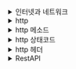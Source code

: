 <details>
<summary>인터넷과 네트워크</summary>
<div markdown="1">
  
  ### 인터넷
  
  인터넷 프로토콜 스위트(TCP/IP)를 기반으로 하여 여러 컴퓨터가 각각 클라이언트와 서버로써 전 세계적으로 연결되어있는 컴퓨터 네트워크 통신망
  
  ### 네트워크
  
  > 몇 개의 독립적인 장치가 적절한 영역내에서 적당히 빠른 속도의 물리적 통신 채널을 통하여 서로가 직접 통신할 수 있도록 지원해 주는 데이터 통신 체계 
  <br>*IEEE(Institute of Electrical and Electronics Engineers:국제 전기 전자 공학회)*
  > 
  
  ### IP(인터넷 프로토콜)
  
  IP주소를 부여함으로써 메시지를 보낼 수 있음
  
  IP 역할
  
  - 지정한 IP Address에 데이터 전달
  - Packet (통신 단위)로 데이터 전달
  
  전달되는 IP 패킷에는 출발지 IP, 목적지 IP가 들어가야 함
  
  클라이언트 패킷 전달 - 노드들을 통해 목적이 IP까지 정확히 도달하게 됨
  
  서버 패킷 전달 - 같은 방식으로 클라이언트로 패킷을 전달함, 노드를 통해 전달되므로 전달 경로는 클라이언트 패킷의 경로와 다를 수 있음(인터넷망)
  
  IP 프로토콜의 한계
  
  - 비연결성
      - 패킷을 수신할 대상 X, 서비스 불능 상태여도 패킷이 전송됨
  - 비신뢰성
      - 패킷이 중간에 사라지거나 순서대로 도착하지 않을 수 있음
  - 프로그램 구분
      - 같은 IP를 사용할 때(인터넷 게임을 하면서 음악 듣기 등) 어떻게 구분?
  
  → TCP, UDP를 통해 위와 같은 한계 문제를 해결할 수 있음
  
  ### TCP, UDP
  
  인터넷 프로토콜 스택의 4계층
  
  - 애플리케이션 계층 - HTTP, FTP
  - 전송 계층 - TCP, UDP
  - 인터넷 계층 - IP
  - 네트워크 인터페이스 계층
  
  <img width="356" alt="스크린샷 2023-07-31 오후 6 11 53" src="https://github.com/Youngcircle-kim/CowSubway-BackEnd/assets/104254012/3e072957-accc-409c-b456-1a9aaaade6f8">

  
  TCP 특징 - 전송 제어 프로토콜(Transmission Control Protocol)
  
  - 연결지향 - TCP 3 way handshake(가상 연결)
      - 컴퓨터가 꺼져 있어도 우선 가상으로 연결시킴
      1. 클라이언트에서 서버로 SYN 메시지를 보냄
      2. 서버가 성공적으로 받으면 SYN+ACK 을 클라이언트에게 다시 보냄
      3. 클라이언트가 받게 되면 ACK 메시지를 서버에게 보냄 (데이터도 같이 전송 가능)
      
      → 클라이언트와 서버가 서로 믿을 수 있음 (서로 연결되었다는 것)
      
      → 진짜 연결이 된 것이 아니라, 논리적인 연결을 말함.
      
  - 데이터 전달 보증
      - 클라이언트에서 서버로 데이터를 전송하면, 서버에서 클라이언트에게 데이터를 잘 받았다는 메시지를 전송함
  - 순서 보장
      - 만약 클라이언트에서 패킷 1,2,3 순서로 전송했지만 서버가 1,3,2 순서로 받았을 때, 서버는 클라이언트에게 1번 다음에 3번이 왔으므로 2번부터 다시 보내라는 메시지를 전송함
  - 신뢰할 수 있는 프로토콜, 대부분 TCP 사용
      - TCP/IP 패킷에는 출발지, 목적지 IP 뿐만 아니라 출발지 목적지 PORT, 전송 제어 정보, 순서 정보, 검증 정보 등이 포함되기 때문에 신뢰성이 높아짐
  
  UDP 특징 - 사용자 데이터그램 프로토콜(User Datagram Protocol)
  
  - 기능이 거의 없음
  - 데이터 전달 및 순서가 보장되지 않지만, 단순하고 빠름
  - IP와 비슷 + PORT + 체크섬(메시지가 제대로 받았는지 검증해주는 데이터)
  - 최근에 뜨는 이유: HTTP3 - UDP 프로토콜을 사용 (최적화를 위해, 3 way handshake 사용 X)
  
  ### PORT
  
  IP만 가지고는 나에게 날아오는 패킷들이 어떤 작업에 필요한 패킷인지 알 수가 없어서, 이것을 구분하기 위해 PORT를 사용함
  
  같은 IP 내에서 프로세스 구분 
  
  IP : 아파트
  
  PORT : 몇 동 몇 호
  
  ### DNS
  
  IP는
  
  - 기억하기 어렵다
  - 변경될 수 있다(나중에 접근 X)
  
  → 도메인 네임 시스템(Domain Name System)
  
  DNS 서버에 도메인 명 등록 가능
  
  전화번호부 같은 역할 
  
  but 정확히 이해가 안감
  
  ### URI와 웹 브라우저 요청 흐름
  
  Uniform Resource Identifier: 리소스를 식별하는 통합된 방법?
  
  Uniform: 리소스 식별하는 통일된 방식
  
  Resource: 자원, URI로 식별할 수 있는 모든 것(제한 X)
  
  Identifier: 다른 항목과 구분하는데 필요한 정보
  
  URI 는 Locater, Name 또는 둘 다 추가로 분류될 수 있다.
  
  URL - 리소스의 위치 ex: 김영한이 사는 위치
  
  URN - 리소스의 이름 ex: ‘김영한’ 그자체
  
  URN은 이름을 부여해 버려서 찾기 힘듦 그래서 거의 URL만 씀
  
  → URI = URL
  
  Content-Type: 응답 언어의 종류와 형식
</div>    
</details>

<details>
<summary>http</summary>
<div markdown="2">
  
  ### HTTP
  
  Hypertext Transfer Protocol 의 약자로, 클라이언트와 서버 간 통신을 위한 통신 규칙 세트 또는 프로토콜
  
  80번 포트를 사용함
  
  1.1 버전이 가장 많이 사용
  
  ### HTTPS
  
  Hypertext Transfer Protocol Secure 의 약자로, 브라우저와 서버가 데이터를 전송하기 전에 안전하고 암호화된 연결을 설정함
  
  443번 포트를 사용함
  
  암호화 방식은 두 가지가 있는데, 둘 다 사용함
  
  - 대칭키 암호화
      - 클라이언트, 서버가 동일한 키를 사용해 암호화/복호화를 진행함
      - 키 노출 시 위험하지만, 연산 속도가 빠름
  - 비대칭키 암호화
      - 1개의 쌍으로 구성된 공개키, 개인키를 암호화/복호화 하는 데 사용함
          - 공개키: 모두에게 공개 가능한 키
          - 개인키: 나만 가지고 알고 있어야 하는 키
      - 키 노출 시 비교적 안전하지만, 연산 속도가 느림
  
  공개키, 개인키 암호화 방식
  
  - 공개키 암호화: 공개키로 암호화를 하면 개인키로만 복호화할 수 있다. -> 개인키는 나만 가지고 있으므로, 나만 볼 수 있다.
  - 개인키 암호화: 개인키로 암호화하면 공개키로만 복호화할 수 있다. -> 공개키는 모두에게 공개되어 있으므로, 내가 인증한 정보임을 알려 신뢰성을 보장할 수 있다.
  
  ### 클라이언트 서버 구조
  
  비즈니스 로직, 데이터 등을 서버에 다 밀어넣고
  
  클라이언트는 UI, 사용성에 집중함
  
  ### 특징
  
  ### Stateful, Stateless
  
  stateless
  
  - 서버가 클라이언트의 상태 보존 X
  - 점원이 바껴도 문제 X
  
  → 무한한 서버 증설 가능, 수평 확장 유리
  
  상태 유지로 설계해야 하는 것
  
  - 로그인
  - 브라우저 쿠키와 세션 등을 사용
  - 상태 유지는 최소한으로 사용(어쩔 수 없이)
  
  ### Connectionless 비연결성
  
  연결을 유지하지 않으면 서버는 최소한의 자원만 유지하면 된다
  
  HTTP는 기본이 연결을 유지하지 않는 모델이다
  
  서버 자원을 매우 효율적으로 사용 가능
  
  - 서버 개발자는 같은 시간에 딱 발생하는 대용량 트래픽을 어려워함
  - 가능하면 상태 유지는 최소화!

</div>
</details>

<details>
<summary>http 메소드</summary>
<div markdown="3">
  
  ### 주요 메소드
  
  - GET: 리소스 조회 요청
  - POST: 요청 데이터를 처리함, 주로 데이터 등록에 사용됨
  - PUT: 리소스를 대체하고, 해당 리소스가 없으면 생성함
  - DELETE: 리소스를 삭제함
  - PATCH: 리소스의 일부를 변경함.
      - PUT vs PATCH (대체, 수정)
          
          PUT은 리소스를 수정하는 것이 아니라 **리소스를 요청 바디에 담긴 내용으로 대체**하는 것이므로 사용 시 요청 본문에 리소스 전체를 표현하여 보내야 한다. 하지만 PATCH는 현재 저장된 리소스에 수정을 가하는 행위를 의미하므로 수정하지 않은 사항을 요청 본문에 담아줄 필요가 없다. 따라서 PATCH 메소드가 ‘**수정**’이라는 의미를 가지기에 더욱 적합하다고 볼 수 있다.
          
  
  ### 기타 메소드
  
  - HEAD: GET과 동일하지만 메시지 부분을 제외하고 상태 줄과 헤더만 반환함
  - CONNECT: 대상 리소스로 식별되는 서버로의 터널을 정해줌
  - OPTIONS: 목적 리소스의 통신을 설정하는 데 사용됨
  - TRACE: 목적 리소스의 경로를 따라 메시지 loop-back 테스트를 함
  
  ### 속성
  
  - 안전성
      - 메소드 호출을 계속해도 리소스를 변경하지 않는다.
      - GET 메소드가 안전하다고 할 수 있음
  - 멱등성
      - 메소드를 계속 호출해도 결과가 똑같음
      - GET, PUT, DELETE는 멱등성을 보장한다고 할 수 있음
      - POST, PATCH는 멱등성을 보장한다고 할 수 없음
          - POST: 리소스를 새롭게 생성하는 행위이므로 여러 번 수행할 때 수행 결과가 매번 달라짐
          - PATCH: 스펙 상 구현 방법에 대한 제한이 없으므로 API를 어떻게 구현하느냐에 따라서 멱등성이 보장될 수도 있고(단순 수정할 부분만 보내는 경우), 안 될수도 있음
          [https://evan-moon.github.io/2020/04/07/about-restful-api/#rest가-의미하는-것이-무엇인가요](https://evan-moon.github.io/2020/04/07/about-restful-api/#rest%EA%B0%80-%EC%9D%98%EB%AF%B8%ED%95%98%EB%8A%94-%EA%B2%83%EC%9D%B4-%EB%AC%B4%EC%97%87%EC%9D%B8%EA%B0%80%EC%9A%94)

</div>
</details>

<details>
<summary>http 상태코드</summary>
<div markdown="4">

  <br>세 자리 숫자로 되어 있는데 첫 번째 숫자는 HTTP 응답의 종류를 구분하고, 나머지 2개의 숫자는 세부적인 응답 내용을 위한 번호이다<br> 
  
  - 100번대 (정보 제공)- 현재 클라이언트의 요청까지는 처리되었으므로 진행하라.
      - 100: 계속 진행하라
      - 101: 프로토콜을 전환하라
      - 102: 처리 중이다
  - 200번대 (성공) - 클라이언트의 요청이 서버에서 성공적으로 처리됨.
      - 200: 서버가 요청을 성공적으로 처리했다
      - 201: 요청이 처리되어서 새로운 리소스가 생성되었다
      - 202: 요청을 접수했지만 처리가 완료되지 않았다
  - 300번대 (리다이렉션) - 완전한 처리를 위해 추가 동작이 필요함. 서버 주소 또는 요청 URI 웹 문서가 이동되었으니 그 주소로 다시 시도하라.
      - 300: 선택 항목이 여러 개 있다
      - 301: 지정한 리소스가 새로운 URI로 이동했다
      - 302: 요청한 리소스를 다른 URI에서 찾았다
      - 303: 다른 위치로 요청하라
      - 304: 마지막 요청 이후 그 페이지를 수정되지 않았다
      - 307: 임시로 리다이렉션 요청이 필요하다
  - 400번대 (클라이언트 에러) - 클라이언트의 요청 메시지 내용이 잘못됨.
      - 400: 요청 구문이 잘못되었다
      - 401: 지정한 리소스에 액세스 권한이 없다
      - 403: 지정한 리소스에 액세스가 금지되었다
      - 404: 지정한 리소스를 찾을 수 없다
  - 500번대 (서버 에러) - 서버에서 메시지 처리에 문제가 발생함. 주로 서버 부하, DB 오류, 서버 예외 등이 발생하는 경우.
      - 500: 서버에 에러가 발생했다
      - 501: 요청 URI에 대해 서버가 구현하고 있지 않다
      - 502: 게이트웨이 또는 프록시 역할을 하는 서버가 그 뒷단의 서버로부터 잘못된 응답을 받았다
      - 503: 현재 서버에서 서비스를 제공할 수 없다
      - 504: 프록시 서버가 타임아웃이 발생하였다

</div>
</details>

<details>
<summary>http 헤더</summary>
<div markdown="5">
  
  ## 종류
  
  ### HTTP 공통 헤더
  
  주요 항목
  
  - Date
      - HTTP 메시지 생성 일시
      - `Date: Sat, 2 Oct 2018 02:00:12 GMT`
  - Connection
      - 클라이언트, 서버 간 연결에 대한 옵션 설정
      - Connection: close
          - 현재 Http 메시지 직후에 TCP 접속을 끊는다는 것을 알림
      - Connection: Keep-Alive
          - 현재 TCP 커넥션을 유지함
  - Cache-Control
      - 쿠키, 캐시 관련 헤더
  - Pragma
  - Trailer
  
  ### HTTP 엔티티 관련 헤더
  
  HTTP 메시지 내 포함된 선택적인 개체에 대한 구체적인 미디어 타입 등의 설명
  
  주요 항목
  
  - Content-Type
      - 해당 개체에 포함되는 미디어 타입 정보
      - 타입, 서브타입으로 구성됨
      - `Content-Type: text/html; charset-latin-1`
  - Content-Language
  - Content-Encoding
      - 해당 개체 데이터의 압축 방식
  - Content-Length
      - 전달되는 개체의 바이트 길이 또는 크기
      - 응답 메시지 본문의 길이 지정함
  - Content-Location
  - Content-Disposition
      - 응답 본문을 브라우저가 어떻게 표시해야할 지 알려줌
      - inline: 화면에 표시, attachment: 다운로드
      - `Content-Disposition: inline`
      - `Content-Disposition: attachment; filename='filename.csv'`
  - Content-Security-Policy
  - Location
      - 리소스가 리다이렉트 된 때에 이동된 주소, 또는 새로 생성된 주소를 명시함
  - Last-Modified
  - Transfer-Encoding
  
  ### HTTP 요청 헤더
  
  요청 헤더는 HTTP 요청 메시지 내에서만 나타나며 가장 크다
  
  주요 항목
  
  - Host
      - 요청하는 호스트명 및 포트번호 (필수)
      - 도메인명 및 호스트명 모두를 포함한 전체 URI 지정이 필요함
  - User-Agent
      - 클라이언트 소프트웨어 명칭 및 버전 정보
  - From
      - 클라이언트 사용자 메일 주소
  - Cookie
      - 서버에 의해 Set-Cookie로 클라이언트에게 설정된 쿠키 정보
  - Referer
      - 바로 직전에 머물렀던 웹 링크 주소
  - Authorization
      - 인증 토큰을 서버로 보낼 때 사용하는 헤더
      - “토큰 종류 + 실제 토큰 문자”를 전송
  
  요청 헤더 예시
  
  ```java
  GET /home.html HTTP/1.1
  Host: developer.mozilla.org
  User-Agent: Mozilla/5.0 (Macintosh; Intel Mac OS X 10.9; rv:50.0) Gecko/20100101 Firefox/50.0
  Accept: text/html,application/xhtml+xml,application/xml;q=0.9,*/ *;q=0.8
  Accept-Language: en-US,en;q=0.5
  Accept-Encoding: gzip, deflate, br
  Referer: https://developer.mozilla.org/testpage.html
  Connection: keep-alive
  Upgrade-Insecure-Requests: 1
  If-Modified-Since: Mon, 18 Jul 2016 02:36:04 GMT
  If-None-Match: "c561c68d0ba92bbeb8b0fff2a9199f722e3a621a"
  Cache-Control: max-age=0
  ```
  
  ### HTTP 응답 헤더
  
  주요 항목
  
  - Server
      - 서버 소프트웨어 정보
  - Set-Cookie
      - 서버측에서 클라이언트에게 세션 쿠키 정보를 설정
  - Expires
      - 리소스가 지정된 일시까지 캐시로써 유효함을 나타냄
      - `Expires: Thu, 26 Jul 2018 07:28:00 GMT`
  - Age
      - max-age 시간 내 얼마나 흘렀는지 초 단위로 알려줌
  - Access-Control-Allow-Origin
      - 요청을 보내는 프론트 주소와 백엔드 주소가 다르면 CORS 에러 발생
          - 서버에서 이 헤더에 프론트 주소를 적어 주어야 에러가 발생하지 않음
      - 프로토콜, 서브도메인, 도메인, 포트 중 하나만 달라도 에러가 발생함
  
  예시
  
  ```java
  200 OK
  Access-Control-Allow-Origin: *
  Connection: Keep-Alive
  Content-Encoding: gzip
  Content-Type: text/html; charset=utf-8
  Date: Mon, 18 Jul 2016 16:06:00 GMT
  Etag: "c561c68d0ba92bbeb8b0f612a9199f722e3a621a"
  Keep-Alive: timeout=5, max=997
  Last-Modified: Mon, 18 Jul 2016 02:36:04 GMT
  Server: Apache
  Set-Cookie: mykey=myvalue; expires=Mon, 17-Jul-2017 16:06:00 GMT; Max-Age=31449600; Path=/; secure
  Transfer-Encoding: chunked
  Vary: Cookie, Accept-Encoding
  X-Backend-Server: developer2.webapp.scl3.mozilla.com
  X-Cache-Info: not cacheable; meta data too large
  X-kuma-revision: 1085259
  x-frame-options: DENY
  ```

</div>
</details>


<details>
<summary>RestAPI</summary>
<div markdown="6">   
  
  ### REST란?
  
  Representational State Transfer의 약자로서 로이 필딩의 박사학위 논문에서 최초로 소개되었다. HTTP의 주요 저자 중 하나인 그는 당시 웹의 장점을 최대한 활용할 수 있는 아키텍처로써 REST를 발표했다
  
  ### 구성
  
  - 자원(Resource) - URI
  - 행위(Verb) - HTTP Method
  - 표현(Representations)
  
  ### 특징
  
  - Uniform Interface - URI로 지정한 리소스에 대한 조작을 통일되고 한정적인 인터페이스로 수행하는 아키텍처 스타일
  - Stateless - 상태정보를 따로 저장하고 관리하지 않음. 그러므로 API 서버는 들어오는 요청만을 단순히 처리하면 됨
  - Cacheable - HTTP의 캐싱 기능 적용 가능
  - Self-descriptiveness - REST API 메시지만 보고도 이를 쉽게 이해할 수 있는 표현 구조로 되어있음
  - Client-Server - 서버는 API 제공, 클라이언트는 사용자 인증이나 컨텍스트(세션, 로그인 정보)를 직접 관리하는 구조, 서로의 역할이 명확해지고 의존성이 줄어들음
  - 계층형 구조 - 다중 계층으로 구성될 수 있으며 보안, 로드밸런싱, 암호화 계층을 추가해 구조상의 유연성을 둘 수 있음
  
  ### 디자인 가이드
  
  - URI는 정보의 자원을 표현해야 함
  - 자원에 대한 행위는 HTTP Method로 표현함
  
  ```java
  GET /members/show/1     (x)
  GET /members/1          (o)
  ```
  
  - 슬래시 구분자(/)는 계층 관계를 나타내는 데 사용
  
  ```java
  http://restapi.example.com/houses/apartments
  http://restapi.example.com/animals/mammals/whales
  ```
  
  - 리소스 간 관계 표현
  
  ```java
  GET : /users/{userid}/devices (일반적으로 소유 ‘has’의 관계를 표현할 때)
  ```
  
  - 자원을 표현하는 Collection, Document
      - Collection은 문서들의 집합, 객체들의 집합 → 복수로 사용
      - Document는 단순 문서, 하나의 객체 → 단수로 사용
  
  ```java
  http:// restapi.example.com/sports/soccer/players/13
  ```
  
  sports, players → Collection (복수)
  
  soccer, 13 → Document (단수)

</div>
</details>

